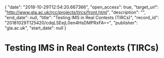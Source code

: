 {
  "date": "2018-10-29T12:54:20.667366", 
  "open_access": true, 
  "target_url": "http://www.gla.ac.uk/rcc/projects/tircs/front.html", 
  "description": "", 
  "end_date": null, 
  "title": "Testing IMS in Real Contexts (TIRCs)", 
  "record_id": "20181029T125420/cdqLSEejL0en4HsDMPRxFA==", 
  "publisher": "gla.ac.uk", 
  "start_date": null
}

# Testing IMS in Real Contexts (TIRCs)

